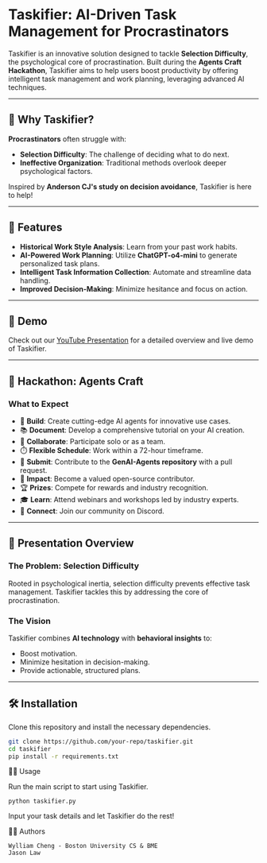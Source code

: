 # Taskifier: AI-Driven Task Management for Procrastinators  

Taskifier is an innovative solution designed to tackle **Selection Difficulty**, the psychological core of procrastination. Built during the **Agents Craft Hackathon**, Taskifier aims to help users boost productivity by offering intelligent task management and work planning, leveraging advanced AI techniques.  

---

## 🤔 Why Taskifier?  

**Procrastinators** often struggle with:  
- **Selection Difficulty**: The challenge of deciding what to do next.  
- **Ineffective Organization**: Traditional methods overlook deeper psychological factors.  

Inspired by **Anderson CJ's study on decision avoidance**, Taskifier is here to help!  

---

## 🌟 Features  

- **Historical Work Style Analysis**: Learn from your past work habits.  
- **AI-Powered Work Planning**: Utilize **ChatGPT-o4-mini** to generate personalized task plans.  
- **Intelligent Task Information Collection**: Automate and streamline data handling.  
- **Improved Decision-Making**: Minimize hesitance and focus on action.  

---

## 🎥 Demo  

Check out our [YouTube Presentation](https://www.youtube.com/watch?v=1W_p_RVi9KE) for a detailed overview and live demo of Taskifier.  

---

## 🚀 Hackathon: Agents Craft  

### What to Expect  

- 🧠 **Build**: Create cutting-edge AI agents for innovative use cases.  
- 📚 **Document**: Develop a comprehensive tutorial on your AI creation.  
- 👥 **Collaborate**: Participate solo or as a team.  
- ⏱️ **Flexible Schedule**: Work within a 72-hour timeframe.  
- 🚀 **Submit**: Contribute to the **GenAI-Agents repository** with a pull request.  
- 🌟 **Impact**: Become a valued open-source contributor.  
- 🏆 **Prizes**: Compete for rewards and industry recognition.  
- 🎓 **Learn**: Attend webinars and workshops led by industry experts.  
- 💬 **Connect**: Join our community on Discord.  

---

## 📘 Presentation Overview  

### The Problem: **Selection Difficulty**  
Rooted in psychological inertia, selection difficulty prevents effective task management. Taskifier tackles this by addressing the core of procrastination.  

### The Vision  
Taskifier combines **AI technology** with **behavioral insights** to:  
- Boost motivation.  
- Minimize hesitation in decision-making.  
- Provide actionable, structured plans.  

---

## 🛠️ Installation  

Clone this repository and install the necessary dependencies.  

```bash  
git clone https://github.com/your-repo/taskifier.git  
cd taskifier  
pip install -r requirements.txt
```

🧑‍💻 Usage

Run the main script to start using Taskifier.

```python taskifier.py  ```

Input your task details and let Taskifier do the rest!

👨‍🎓 Authors

    Wylliam Cheng - Boston University CS & BME
    Jason Law


